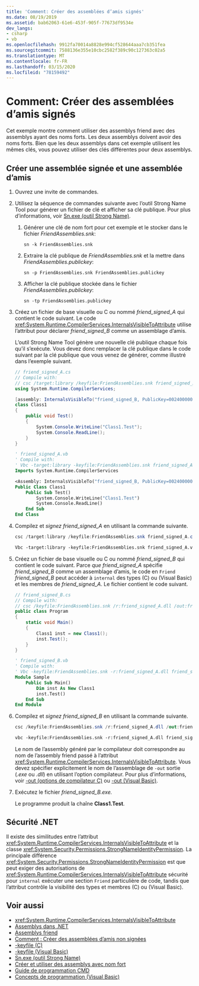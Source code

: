 ```yaml
---
title: 'Comment: Créer des assemblées d’amis signés'
ms.date: 08/19/2019
ms.assetid: bab62063-61e6-453f-905f-77673df9534e
dev_langs:
- csharp
- vb
ms.openlocfilehash: 9912fa70014a8828e994cf528644aaa7cb351fea
ms.sourcegitcommit: 7588136e355e10cbc2582f389c90c127363c02a5
ms.translationtype: MT
ms.contentlocale: fr-FR
ms.lasthandoff: 03/15/2020
ms.locfileid: "78159492"
---
```

# <a name="how-to-create-signed-friend-assemblies"></a>Comment: Créer des assemblées d’amis signés
Cet exemple montre comment utiliser des assemblys friend avec des assemblys ayant des noms forts. Les deux assemblys doivent avoir des noms forts. Bien que les deux assemblys dans cet exemple utilisent les mêmes clés, vous pouvez utiliser des clés différentes pour deux assemblys.  
  
## <a name="create-a-signed-assembly-and-a-friend-assembly"></a>Créer une assemblée signée et une assemblée d’amis  
  
1. Ouvrez une invite de commandes.  
  
2. Utilisez la séquence de commandes suivante avec l’outil Strong Name Tool pour générer un fichier de clé et afficher sa clé publique. Pour plus d’informations, voir [Sn.exe (outil Strong Name)](../../framework/tools/sn-exe-strong-name-tool.md).  
  
    1. Générer une clé de nom fort pour cet exemple et le stocker dans le fichier *FriendAssemblies.snk*:  
  
         `sn -k FriendAssemblies.snk`  
  
    2. Extraire la clé publique de *FriendAssemblies.snk* et la mettre dans *FriendAssemblies.publickey*:  
  
         `sn -p FriendAssemblies.snk FriendAssemblies.publickey`  
  
    3. Afficher la clé publique stockée dans le fichier *FriendAssemblies.publickey*:  
  
         `sn -tp FriendAssemblies.publickey`  
  
3. Créez un fichier de base visuelle ou C ou nommé *friend_signed_A* qui contient le code suivant. Le code <xref:System.Runtime.CompilerServices.InternalsVisibleToAttribute> utilise l’attribut pour déclarer *friend_signed_B* comme un assemblage d’amis.  

   L’outil Strong Name Tool génère une nouvelle clé publique chaque fois qu’il s’exécute. Vous devez donc remplacer la clé publique dans le code suivant par la clé publique que vous venez de générer, comme illustré dans l’exemple suivant.  

   ```csharp  
   // friend_signed_A.cs  
   // Compile with:
   // csc /target:library /keyfile:FriendAssemblies.snk friend_signed_A.cs  
   using System.Runtime.CompilerServices;  

   [assembly: InternalsVisibleTo("friend_signed_B, PublicKey=0024000004800000940000000602000000240000525341310004000001000100e3aedce99b7e10823920206f8e46cd5558b4ec7345bd1a5b201ffe71660625dcb8f9a08687d881c8f65a0dcf042f81475d2e88f3e3e273c8311ee40f952db306c02fbfc5d8bc6ee1e924e6ec8fe8c01932e0648a0d3e5695134af3bb7fab370d3012d083fa6b83179dd3d031053f72fc1f7da8459140b0af5afc4d2804deccb6")]  
   class Class1  
   {  
       public void Test()  
       {  
           System.Console.WriteLine("Class1.Test");  
           System.Console.ReadLine();  
       }  
   }  
   ```  

   ```vb  
   ' friend_signed_A.vb  
   ' Compile with:
   ' Vbc -target:library -keyfile:FriendAssemblies.snk friend_signed_A.vb  
   Imports System.Runtime.CompilerServices  

   <Assembly: InternalsVisibleTo("friend_signed_B, PublicKey=0024000004800000940000000602000000240000525341310004000001000100e3aedce99b7e10823920206f8e46cd5558b4ec7345bd1a5b201ffe71660625dcb8f9a08687d881c8f65a0dcf042f81475d2e88f3e3e273c8311ee40f952db306c02fbfc5d8bc6ee1e924e6ec8fe8c01932e0648a0d3e5695134af3bb7fab370d3012d083fa6b83179dd3d031053f72fc1f7da8459140b0af5afc4d2804deccb6")>
   Public Class Class1  
       Public Sub Test()  
           System.Console.WriteLine("Class1.Test")  
           System.Console.ReadLine()  
       End Sub  
   End Class  
   ```  

4. Compilez et *signez friend_signed_A* en utilisant la commande suivante.  

   ```csharp
   csc /target:library /keyfile:FriendAssemblies.snk friend_signed_A.cs  
   ```  

   ```vb
   Vbc -target:library -keyfile:FriendAssemblies.snk friend_signed_A.vb  
   ```  

5. Créez un fichier de base visuelle ou C ou nommé *friend_signed_B* qui contient le code suivant. Parce *que friend_signed_A* spécifie *friend_signed_B* comme un assemblage d’amis, le code en `Friend` *friend_signed_B* peut accéder à `internal` des types (C) ou (Visual Basic) et les membres de *friend_signed_A*. Le fichier contient le code suivant.  

   ```csharp  
   // friend_signed_B.cs  
   // Compile with:
   // csc /keyfile:FriendAssemblies.snk /r:friend_signed_A.dll /out:friend_signed_B.exe friend_signed_B.cs  
   public class Program  
   {  
       static void Main()  
       {  
           Class1 inst = new Class1();  
           inst.Test();  
       }  
   }  
   ```  

   ```vb  
   ' friend_signed_B.vb  
   ' Compile with:
   ' Vbc -keyfile:FriendAssemblies.snk -r:friend_signed_A.dll friend_signed_B.vb  
   Module Sample  
       Public Sub Main()  
           Dim inst As New Class1  
           inst.Test()  
       End Sub  
   End Module  
   ```  

6. Compilez et *signez friend_signed_B* en utilisant la commande suivante.  

   ```csharp
   csc /keyfile:FriendAssemblies.snk /r:friend_signed_A.dll /out:friend_signed_B.exe friend_signed_B.cs  
   ```  

   ```vb
   vbc -keyfile:FriendAssemblies.snk -r:friend_signed_A.dll friend_signed_B.vb  
   ```  

   Le nom de l’assembly généré par le compilateur doit correspondre au nom de l’assembly friend passé à l’attribut <xref:System.Runtime.CompilerServices.InternalsVisibleToAttribute>. Vous devez spécifier explicitement le nom de l’assemblage de `-out` sortie (*.exe* ou *.dll*) en utilisant l’option compilateur. Pour plus d’informations, voir [-out (options de compilateur C)](../../csharp/language-reference/compiler-options/out-compiler-option.md) ou [-out (Visual Basic)](../../visual-basic/reference/command-line-compiler/out.md).  

7. Exécutez le fichier *friend_signed_B.exe.*  

   Le programme produit la chaîne **Class1.Test**.  
  
## <a name="net-security"></a>Sécurité .NET  
 Il existe des similitudes entre l’attribut <xref:System.Runtime.CompilerServices.InternalsVisibleToAttribute> et la classe <xref:System.Security.Permissions.StrongNameIdentityPermission>. La principale différence <xref:System.Security.Permissions.StrongNameIdentityPermission> est que peut exiger des autorisations de <xref:System.Runtime.CompilerServices.InternalsVisibleToAttribute> sécurité pour `internal` exécuter une section `Friend` particulière de code, tandis que l’attribut contrôle la visibilité des types et membres (C) ou (Visual Basic).  
  
## <a name="see-also"></a>Voir aussi

- <xref:System.Runtime.CompilerServices.InternalsVisibleToAttribute>
- [Assemblys dans .NET](index.md)
- [Assemblys friend](friend.md)
- [Comment : Créer des assemblées d’amis non signées](create-unsigned-friend.md)
- [-keyfile (C)](../../csharp/language-reference/compiler-options/keyfile-compiler-option.md)
- [-keyfile (Visual Basic)](../../visual-basic/reference/command-line-compiler/keyfile.md)
- [Sn.exe (outil Strong Name)](../../framework/tools/sn-exe-strong-name-tool.md)
- [Créer et utiliser des assemblys avec nom fort](create-use-strong-named.md)
- [Guide de programmation CMD](../../csharp/programming-guide/index.md)
- [Concepts de programmation (Visual Basic)](../../visual-basic/programming-guide/concepts/index.md)

